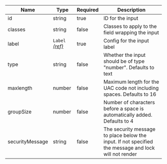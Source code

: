 | Name            | Type                                 | Required | Description                                                                                          |
| --------------- | ------------------------------------ | -------- | ---------------------------------------------------------------------------------------------------- |
| id              | string                               | true     | ID for the input                                                                                     |
| classes         | string                               | false    | Classes to apply to the field wrapping the input                                                     |
| label           | `Label` [_(ref)_](/components/label) | true     | Config for the input label                                                                           |
| type            | string                               | false    | Whether the input should be of type "number". Defaults to text                                       |
| maxlength       | number                               | false    | Maximum length for the UAC code not including spaces. Defaults to 16                                 |
| groupSize       | number                               | false    | Number of characters before a space is automatically added. Defaults to 4                            |
| securityMessage | string                               | false    | The security message to place below the input. If not specified the message and lock will not render |
